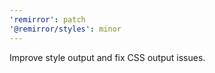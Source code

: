 ```yaml
---
'remirror': patch
'@remirror/styles': minor
---
```


Improve style output and fix CSS output issues.
